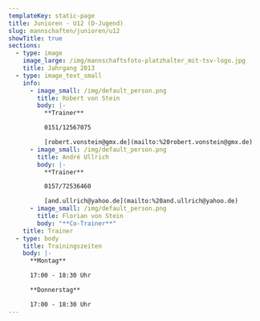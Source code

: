 ```yaml
---
templateKey: static-page
title: Junioren - U12 (D-Jugend)
slug: mannschaften/junioren/u12
showTitle: true
sections:
  - type: image
    image_large: /img/mannschaftsfoto-platzhalter_mit-tsv-logo.jpg
    title: Jahrgang 2013
  - type: image_text_small
    info:
      - image_small: /img/default_person.png
        title: Robert von Stein
        body: |-
          **Trainer**

          0151/12567075

          [robert.vonstein@gmx.de](mailto:%20robert.vonstein@gmx.de)
      - image_small: /img/default_person.png
        title: André Ullrich
        body: |-
          **Trainer**

          0157/72536460

          [and.ullrich@yahoo.de](mailto:%20and.ullrich@yahoo.de)
      - image_small: /img/default_person.png
        title: Florian von Stein
        body: "**Co-Trainer**"
    title: Trainer
  - type: body
    title: Trainingszeiten
    body: |-
      **Montag**

      17:00 - 18:30 Uhr

      **Donnerstag**

      17:00 - 18:30 Uhr
---
```

